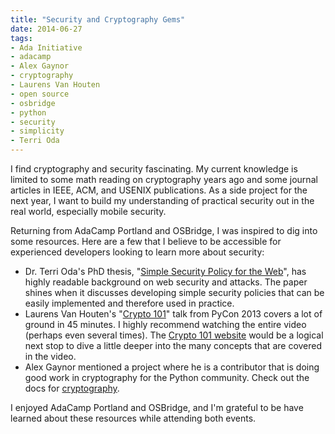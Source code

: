 ```yaml
---
title: "Security and Cryptography Gems"
date: 2014-06-27
tags:
- Ada Initiative
- adacamp
- Alex Gaynor
- cryptography
- Laurens Van Houten
- open source
- osbridge
- python
- security
- simplicity
- Terri Oda
---
```



I find cryptography and security fascinating. My current knowledge is limited to some math reading on cryptography years ago and some journal articles in IEEE, ACM, and USENIX publications. As a side project for the next year, I want to build my understanding of practical security out in the real world, especially mobile security.

Returning from AdaCamp Portland and OSBridge, I was inspired to dig into some resources. Here are a few that I believe to be accessible for experienced developers looking to learn more about security:
</p><ul>
	<li>Dr. Terri Oda's PhD thesis, "<a title="Simple Security Policy for the Web" href="https://curve.carleton.ca/system/files/theses/31294.pdf" target="_blank">Simple Security Policy for the Web</a>", has highly readable background on web security and attacks. The paper shines when it discusses developing simple security policies that can be easily implemented and therefore used in practice.</li>
	<li>Laurens Van Houten's "<a title="Crypto 101 PyCon 2013 talk" href="http://youtu.be/3rmCGsCYJF8" target="_blank">Crypto 101</a>" talk from PyCon 2013 covers a lot of ground in 45 minutes. I highly recommend watching the entire video (perhaps even several times). The <a title="Crypto 101" href="https://www.crypto101.io/" target="_blank">Crypto 101 website</a> would be a logical next stop to dive a little deeper into the many concepts that are covered in the video.</li>
	<li>Alex Gaynor mentioned a project where he is a contributor that is doing good work in cryptography for the Python community. Check out the docs for <a title="cryptography documentation" href="https://cryptography.io/en/latest/" target="_blank">cryptography</a>.</li>
</ul>
I enjoyed AdaCamp Portland and OSBridge, and I'm grateful to be have learned about these resources while attending both events.